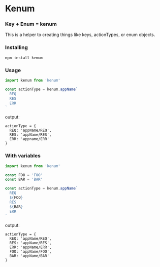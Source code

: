 # Kenum

### Key + Enum = kenum

This is a helper to creating things like keys, actionTypes, or enum objects.

### Installing

`npm install kenum`

### Usage

```javascript
import kenum from 'kenum'

const actionType = kenum.appName`
  REQ
  RES
  ERR
`
```

output:
```
actionType = {
  REQ: 'appName/REQ',
  RES: 'appName/RES',
  ERR: 'appname/ERR'
}
```

### With variables

```javascript
import kenum from 'kenum'

const FOO = 'FOO'
const BAR = 'BAR'

const actionType = kenum.appName`
  REQ
  ${FOO}
  RES
  ${BAR}
  ERR
`
```

output:
```
actionType = {
  REQ: 'appName/REQ',
  RES: 'appName/RES',
  ERR: 'appName/ERR',
  FOO: 'appName/FOO',
  BAR: 'appName/BAR'
}
```